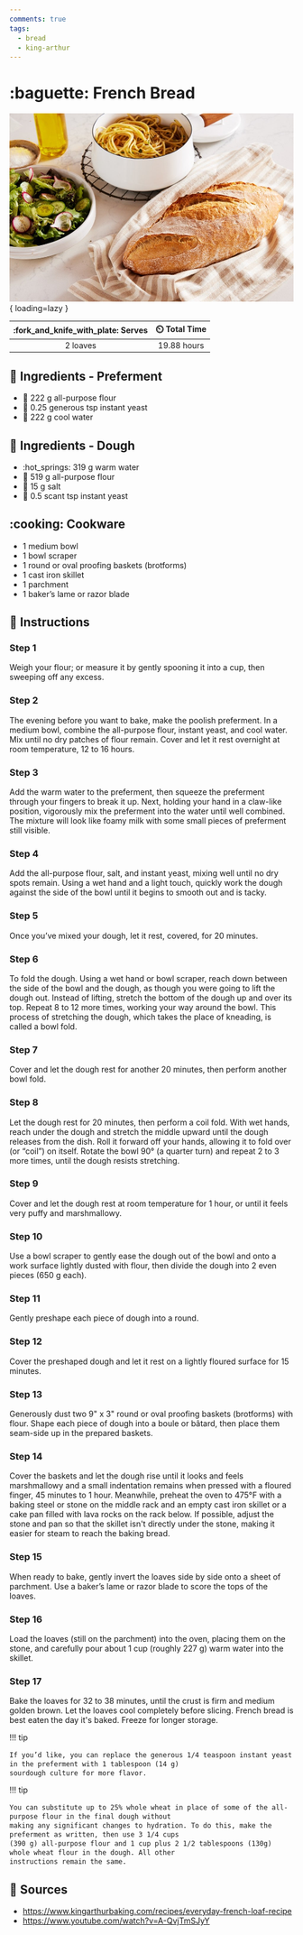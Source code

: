```yaml
---
comments: true
tags:
  - bread
  - king-arthur
---
```

# :baguette: French Bread

![French Bread][1]{ loading=lazy }

| :fork_and_knife_with_plate: Serves | :timer_clock: Total Time |
|:----------------------------------:|:-----------------------: |
| 2 loaves | 19.88 hours |

## :salt: Ingredients - Preferment

- :ear_of_rice: 222 g all-purpose flour
- :microbe: 0.25 generous tsp instant yeast
- :ice_cube: 222 g cool water

## :salt: Ingredients - Dough

- :hot_springs: 319 g warm water
- :ear_of_rice: 519 g all-purpose flour
- :salt: 15 g salt
- :microbe: 0.5 scant tsp instant yeast

## :cooking: Cookware

- 1 medium bowl
- 1 bowl scraper
- 1 round or oval proofing baskets (brotforms)
- 1 cast iron skillet
- 1 parchment
- 1 baker’s lame or razor blade

## :pencil: Instructions

### Step 1

Weigh your flour; or measure it by gently spooning it into a cup, then sweeping off any excess.

### Step 2

The evening before you want to bake, make the poolish preferment. In a medium bowl, combine the all-purpose flour,
instant yeast, and cool water. Mix until no dry patches of flour remain. Cover and let it rest overnight at room
temperature, 12 to 16 hours.

### Step 3

Add the warm water to the preferment, then squeeze the preferment through your fingers to break it up. Next, holding
your hand in a claw-like position, vigorously mix the preferment into the water until well combined. The mixture will
look like foamy milk with some small pieces of preferment still visible.

### Step 4

Add the all-purpose flour, salt, and instant yeast, mixing well until no dry spots remain. Using a wet hand and a light
touch, quickly work the dough against the side of the bowl until it begins to smooth out and is tacky.

### Step 5

Once you’ve mixed your dough, let it rest, covered, for 20 minutes.

### Step 6

To fold the dough. Using a wet hand or bowl scraper, reach down between the side of the bowl and the dough, as though
you were going to lift the dough out. Instead of lifting, stretch the bottom of the dough up and over its top. Repeat 8
to 12 more times, working your way around the bowl. This process of stretching the dough, which takes the place of
kneading, is called a bowl fold.

### Step 7

Cover and let the dough rest for another 20 minutes, then perform another bowl fold.

### Step 8

Let the dough rest for 20 minutes, then perform a coil fold. With wet hands, reach under the dough and stretch the
middle upward until the dough releases from the dish. Roll it forward off your hands, allowing it to fold over (or
“coil”) on itself. Rotate the bowl 90° (a quarter turn) and repeat 2 to 3 more times, until the dough resists
stretching.

### Step 9

Cover and let the dough rest at room temperature for 1 hour, or until it feels very puffy and marshmallowy.

### Step 10

Use a bowl scraper to gently ease the dough out of the bowl and onto a work surface lightly dusted with flour, then
divide the dough into 2 even pieces (650 g each).

### Step 11

Gently preshape each piece of dough into a round.

### Step 12

Cover the preshaped dough and let it rest on a lightly floured surface for 15 minutes.

### Step 13

Generously dust two 9" x 3" round or oval proofing baskets (brotforms) with flour. Shape each piece of dough into a
boule or bâtard, then place them seam-side up in the prepared baskets.

### Step 14

Cover the baskets and let the dough rise until it looks and feels marshmallowy and a small indentation remains when
pressed with a floured finger, 45 minutes to 1 hour. Meanwhile, preheat the oven to 475°F with a baking steel or stone
on the middle rack and an empty cast iron skillet or a cake pan filled with lava rocks on the rack below. If possible,
adjust the stone and pan so that the skillet isn't directly under the stone, making it easier for steam to reach the
baking bread.

### Step 15

When ready to bake, gently invert the loaves side by side onto a sheet of parchment. Use a baker’s lame or razor blade
to score the tops of the loaves.

### Step 16

Load the loaves (still on the parchment) into the oven, placing them on the stone, and carefully pour about 1 cup
(roughly 227 g) warm water into the skillet.

### Step 17

Bake the loaves for 32 to 38 minutes, until the crust is firm and medium golden brown. Let the loaves cool completely
before slicing. French bread is best eaten the day it's baked. Freeze for longer storage.

!!! tip 

    If you’d like, you can replace the generous 1/4 teaspoon instant yeast in the preferment with 1 tablespoon (14 g)
    sourdough culture for more flavor.

!!! tip

    You can substitute up to 25% whole wheat in place of some of the all-purpose flour in the final dough without
    making any significant changes to hydration. To do this, make the preferment as written, then use 3 1/4 cups
    (390 g) all-purpose flour and 1 cup plus 2 1/2 tablespoons (130g) whole wheat flour in the dough. All other
    instructions remain the same. 

## :link: Sources

- <https://www.kingarthurbaking.com/recipes/everyday-french-loaf-recipe>
- <https://www.youtube.com/watch?v=A-QvjTmSJyY>

[1]: <../assets/images/french-bread.jpg>
